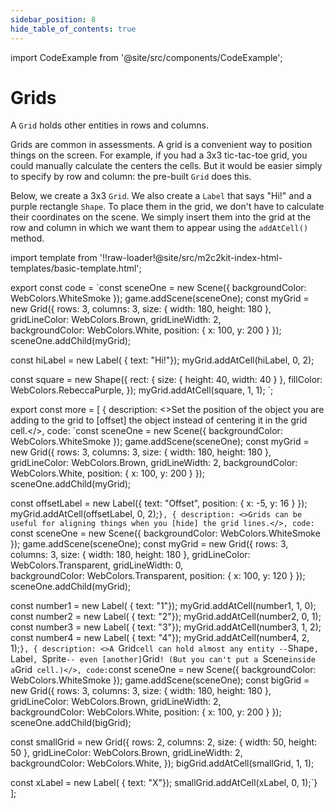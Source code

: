 ```yaml
---
sidebar_position: 8
hide_table_of_contents: true
---
```


import CodeExample from '@site/src/components/CodeExample';

# Grids

A `Grid` holds other entities in rows and columns.

Grids are common in assessments. A grid is a convenient way to position things on the screen. For example, if you had a 3x3 tic-tac-toe grid, you could manually calculate the centers the cells. But it would be easier simply to specify by row and column: the pre-built `Grid` does this.

Below, we create a 3x3 `Grid`. We also create a `Label` that says "Hi!" and a purple rectangle `Shape`. To place them in the grid, we don't have to calculate their coordinates on the scene. We simply insert them into the grid at the row and column in which we want them to appear using the `addAtCell()` method.

import template from '!!raw-loader!@site/src/m2c2kit-index-html-templates/basic-template.html';

export const code = `const sceneOne = new Scene({ backgroundColor: WebColors.WhiteSmoke });
game.addScene(sceneOne);
const myGrid = new Grid({
    rows: 3, columns: 3,
    size: { width: 180, height: 180 },
    gridLineColor: WebColors.Brown,
    gridLineWidth: 2,    
    backgroundColor: WebColors.White,
    position: { x: 100, y: 200 }
}); 
sceneOne.addChild(myGrid);
 
const hiLabel = new Label( { text: "Hi!"});
myGrid.addAtCell(hiLabel, 0, 2);
 
const square = new Shape({
    rect: { size: { height: 40, width: 40 } },
    fillColor: WebColors.RebeccaPurple,
});
myGrid.addAtCell(square, 1, 1);
`;

export const more = [
{ description: <>Set the position of the object you are adding to the grid to [offset] the object instead of centering it in the grid cell.</>,
code: `const sceneOne = new Scene({ backgroundColor: WebColors.WhiteSmoke });
game.addScene(sceneOne);
const myGrid = new Grid({
    rows: 3, columns: 3,
    size: { width: 180, height: 180 },
    gridLineColor: WebColors.Brown,
    gridLineWidth: 2,
    backgroundColor: WebColors.White,
    position: { x: 100, y: 200 }
});
sceneOne.addChild(myGrid);
 
const offsetLabel = new Label({
    text: "Offset",
    position: { x: -5, y: 16 }
});
myGrid.addAtCell(offsetLabel, 0, 2);`},
{ description: <>Grids can be useful for aligning things when you [hide] the grid lines.</>,
code: `const sceneOne = new Scene({ backgroundColor: WebColors.WhiteSmoke });
game.addScene(sceneOne);
const myGrid = new Grid({
    rows: 3, columns: 3,
    size: { width: 180, height: 180 },
    gridLineColor: WebColors.Transparent,
    gridLineWidth: 0,    
    backgroundColor: WebColors.Transparent,
    position: { x: 100, y: 120 }
}); 
sceneOne.addChild(myGrid);
 
const number1 = new Label( { text: "1"});
myGrid.addAtCell(number1, 1, 0);
const number2 = new Label( { text: "2"});
myGrid.addAtCell(number2, 0, 1);
const number3 = new Label( { text: "3"});
myGrid.addAtCell(number3, 1, 2);
const number4 = new Label( { text: "4"});
myGrid.addAtCell(number4, 2, 1);`},
{ description: <>A `Grid` cell can hold almost any entity -- `Shape`, `Label`, `Sprite` -- even [another] `Grid`! (But you can't put a `Scene` inside a `Grid` cell.)</>,
code:`const sceneOne = new Scene({ backgroundColor: WebColors.WhiteSmoke });
game.addScene(sceneOne);
const bigGrid = new Grid({
    rows: 3, columns: 3,
    size: { width: 180, height: 180 },
    gridLineColor: WebColors.Brown,
    gridLineWidth: 2,    
    backgroundColor: WebColors.White,
    position: { x: 100, y: 200 }
}); 
sceneOne.addChild(bigGrid);
 
const smallGrid = new Grid({
    rows: 2, columns: 2,
    size: { width: 50, height: 50 },
    gridLineColor: WebColors.Brown,
    gridLineWidth: 2,    
    backgroundColor: WebColors.White,
});
bigGrid.addAtCell(smallGrid, 1, 1);
 
const xLabel = new Label( { text: "X"});
smallGrid.addAtCell(xLabel, 0, 1);`}
];

<CodeExample code={code} more={more} template={template}/>
